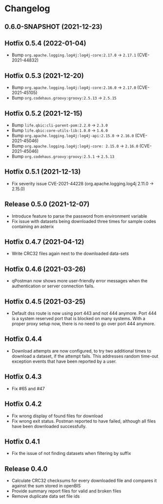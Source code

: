 # Changelog

## 0.6.0-SNAPSHOT (2021-12-23)

## Hotfix 0.5.4 (2022-01-04)

* Bump `org.apache.logging.log4j:log4j-core:2.17.0` -> `2.17.1` (CVE-2021-44832)

## Hotfix 0.5.3 (2021-12-20)

* Bump `org.apache.logging.log4j:log4j-core:2.16.0` -> `2.17.0` (CVE-2021-45105)
* Bump `org.codehaus.groovy:groovy:2.5.13` -> `2.5.15`

## Hotfix 0.5.2 (2021-12-15)

* Bump `life.qbic:cli-parent-pom:2.2.0` -> `2.3.0`
* Bump `life.qbic:core-utils-lib:1.0.0` -> `1.6.0`
* Bump `org.apache.logging.log4j:log4j-api:2.15.0` -> `2.16.0` (CVE-2021-45046)
* Bump `org.apache.logging.log4j:log4j-core: 2.15.0` -> `2.16.0` (CVE-2021-45046)
* Bump `org.codehaus.groovy:groovy:2.5.1` -> `2.5.13`

## Hotfix 0.5.1 (2021-12-13)

* Fix severity issue CVE-2021-44228 (org.apache.logging.log4j 2.11.0 -> 2.15.0)

## Release 0.5.0 (2021-12-07)

* Introduce feature to parse the password from environment variable
* Fix issue with datasets being downloaded three times for sample codes containing an asterix

## Hotfix 0.4.7 (2021-04-12)

* Write CRC32 files again next to the downloaded data-sets


## Hotfix 0.4.6 (2021-03-26)

* qPostman now shows more user-friendly error messages when the
  authentication or server connection fails.

## Hotfix 0.4.5 (2021-03-25)

* Default dss route is now using port 443 and not 444 anymore. Port 444
  is a system reserved port that is blocked on many systems. With a
  proper proxy setup now, there is no need to go over port 444 anymore.

## Hotfix 0.4.4

* Download attempts are now configured, to try two additional times to
  download a dataset, if the attempt fails. This addresses random
  time-out exception events that have been reported by a user.

## Hotfix 0.4.3

* Fix #65 and #47

## Hotfix 0.4.2

* Fix wrong display of found files for download
* Fix wrong exit status. Postman reported to have failed, although all
  files have been downloaded successfully.

## Hotfix 0.4.1

* Fix the issue of not finding datasets when filtering by suffix

## Release 0.4.0

* Calculate CRC32 checksums for every downloaded file and compares it against the sum stored in openBIS
* Provide summary report files for valid and broken files
* Remove duplicate data set file ids

